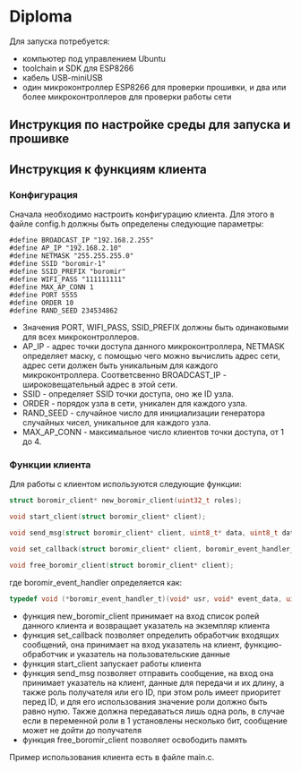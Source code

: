 # Diploma

Для запуска потребуется:
* компьютер под управлением Ubuntu
* toolchain и SDK для ESP8266
* кабель USB-miniUSB
* один микроконтроллер ESP8266 для проверки прошивки, и два или более микроконтроллеров для проверки работы сети

## Инструкция по настройке среды для запуска и прошивке

## Инструкция к функциям клиента

### Конфигурация

Сначала необходимо настроить конфигурацию клиента. Для этого в файле config.h должны быть определены следующие параметры:

```с
#define BROADCAST_IP "192.168.2.255"
#define AP_IP "192.168.2.10"
#define NETMASK "255.255.255.0"
#define SSID "boromir-1"
#define SSID_PREFIX "boromir"
#define WIFI_PASS "111111111"
#define MAX_AP_CONN 1
#define PORT 5555
#define ORDER 10
#define RAND_SEED 234534862
```

* Значения PORT, WIFI_PASS, SSID_PREFIX должны быть одинаковыми для всех микроконтроллеров.
* AP_IP - адрес точки доступа данного микроконтроллера, NETMASK определяет маску, с помощью чего можно вычислить адрес сети,
адрес сети должен быть уникальным для каждого микроконтроллера. Соответсвенно BROADCAST_IP - широковещательный адрес в этой сети.
* SSID - определяет SSID точки доступа, оно же ID узла.
* ORDER - порядок узла в сети, уникален для каждого узла.
* RAND_SEED - случайное число для инициализации генератора случайных чисел, уникальное для каждого узла.
* MAX_AP_CONN - максимальное число клиентов точки доступа, от 1 до 4.

### Функции клиента

Для работы с клиентом используются следующие функции:

```c
struct boromir_client* new_boromir_client(uint32_t roles);

void start_client(struct boromir_client* client);

void send_msg(struct boromir_client* client, uint8_t* data, uint8_t data_len, uint32_t role, char* dest_name, int dest_name_len);

void set_callback(struct boromir_client* client, boromir_event_handler_t event_handler, void* usr);

void free_boromir_client(struct boromir_client* client);
```

где boromir_event_handler определяется как:

```c
typedef void (*boromir_event_handler_t)(void* usr, void* event_data, uint8_t data_len);
```

* функция new_boromir_client принимает на вход список ролей данного клиента и возвращает указатель на экземпляр клиента
* функция set_callback позволяет определить обработчик входящих сообщений, она принимает на вход указатель на клиент,
функцию-обработчик и указатель на пользовательские данные
* функция start_client запускает работы клиента
* функция send_msg позволяет отправить сообщение, на вход она принимает указатель на клиент, данные для передачи и их длину,
а также роль получателя или его ID, при этом роль имеет приоритет перед ID, и для его использования значение роли должно быть равно нулю.
Также должна передаваться лишь одна роль, в случае если в переменной роли в 1 установлены несколько бит, сообщение может не дойти до получателя
* функция free_boromir_client позволяет освободить память

Пример использования клиента есть в файле main.c.

